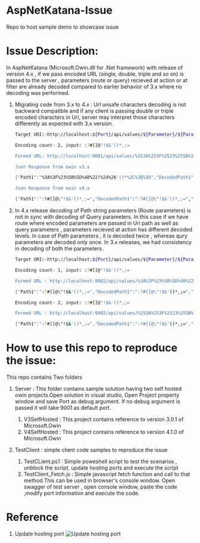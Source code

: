 # AspNetKatana-Issue
Repo to host sample demo to showcase issue

# Issue Description:
In AspNetKatana (Microsoft.Owin.dll for .Net framework)  with release of version 4.x , if we pass encoded URL (single, double, triple and so on) is passed to the server , parameters (route or query) recieved at action or at filter are already decoded compared to earlier behavior of 3.x where no decoding was performed.

1. Migrating code from 3.x to 4.x : Url unsafe characters decoding is not backward compatible and if any client is passing double or triple encoded characters in Url, server may interpret those characters differently as expected with 3.x version.
   ```bash
   Target URI:-http://localhost:${Port}/api/values/${Parameter}/${Parameter}?query1=${Parameter}&query2=${Parameter}&query3=${Parameter}

   Encoding count- 2, input: :?#[]@"!$&'()*,;=                                                                                                                                                                                           
   
   Formed URL: http://localhost:9001/api/values/%253A%253F%2523%255B%255D%2540%2522!%2524%2526'()*%252C%253B%253D/%253A%253F%2523%255B%255D%2540%2522!%2524%2526'()*%252C%253B%253D?query1=%253A%253F%2523%255B%255D%2540%2522!%2524%2526'()*%252C%253B%253D&query2=%253A%253F%2523%255B%255D%2540%2522!%2524%2526'()*%252C%253B%253D&query3=%253A%253F%2523%255B%255D%2540%2522!%2524%2526'()*%252C%253B%253D
   
   Json Response from owin v3.x
   
   {"Path1":"%3A%3F%23%5B%5D%40%22!%24%26'()*%2C%3B%3D","DecodedPath1":":?#[]@\"!$&'()*,;=","Path2":"%3A%3F%23%5B%5D%40%22!%24%26'()*%2C%3B%3D","DecodedPath2":":?#[]@\"!$&'()*,;=","Query1":"%3A%3F%23%5B%5D%40%22!%24%26'()*%2C%3B%3D","DecodedQuery1":":?#[]@\"!$&'()*,;=","Query2":"%3A%3F%23%5B%5D%40%22!%24%26'()*%2C%3B%3D","DecodedQuery2":":?#[]@\"!$&'()*,;=","Query3":"%3A%3F%23%5B%5D%40%22!%24%26'()*%2C%3B%3D","DecodedQuery3":":?#[]@\"!$&'()*,;="}
   
   Json Response from owin v4.x 
   
   {"Path1":":?#[]@\"!$&'()*,;=","DecodedPath1":":?#[]@\"!$&'()*,;=","Path2":":?#[]@\"!$&'()*,;=","DecodedPath2":":?#[]@\"!$&'()*,;=","Query1":"%3A%3F%23%5B%5D%40%22!%24%26'()*%2C%3B%3D","DecodedQuery1":":?#[]@\"!$&'()*,;=","Query2":"%3A%3F%23%5B%5D%40%22!%24%26'()*%2C%3B%3D","DecodedQuery2":":?#[]@\"!$&'()*,;=","Query3":"%3A%3F%23%5B%5D%40%22!%24%26'()*%2C%3B%3D","DecodedQuery3":":?#[]@\"!$&'()*,;="}

   ```
2. In 4.x release decoding of Path string parameters (Route parameters) is not in sync with decoding of Query parameters.
   In this case if we have route where encoded parameters are passed in Uri path as well as query parameters , parameters recieved at action has different decoded levels. In case of Path parameters , it is decoded twice , whereas qury parameters are decoded only once. In 3.x releases, we had consistency in decoding of both the parameters. 
    ```bash
   Target URI:-http://localhost:${Port}/api/values/${Parameter}/${Parameter}?query1=${Parameter}&query2=${Parameter}&query3=${Parameter}

   Encoding count- 1, input: :?#[]@"!$&'()*,;= 
   
   Formed URL : http://localhost:9002/api/values/%3A%3F%23%5B%5D%40%22!%24%26'()*%2C%3B%3D/%3A%3F%23%5B%5D%40%22!%24%26'()*%2C%3B%3D?query1=%3A%3F%23%5B%5D%40%22!%24%26'()*%2C%3B%3D&query2=%3A%3F%23%5B%5D%40%22!%24%26'()*%2C%3B%3D&query3=%3A%3F%23%5B%5D%40%22!%24%26'()*%2C%3B%3D
   
   {"Path1":":?#[]@\"!$&'()*,;=","DecodedPath1":":?#[]@\"!$&'()*,;=","Path2":":?#[]@\"!$&'()*,;=","DecodedPath2":":?#[]@\"!$&'()*,;=","Query1":":?#[]@\"!$&'()*,;=","DecodedQuery1":":?#[]@\"!$&'()*,;=","Query2":":?#[]@\"!$&'()*,;=","DecodedQuery2":":?#[]@\"!$&'()*,;=","Query3":":?#[]@\"!$&'()*,;=","DecodedQuery3":":?#[]@\"!$&'()*,;="}                                                                                           ==============================================================================================                                                                                              
   
   Encoding count- 2, input: :?#[]@"!$&'()*,;= 
   
   Formed URL : http://localhost:9002/api/values/%253A%253F%2523%255B%255D%2540%2522!%2524%2526'()*%252C%253B%253D/%253A%253F%2523%255B%255D%2540%2522!%2524%2526'()*%252C%253B%253D?query1=%253A%253F%2523%255B%255D%2540%2522!%2524%2526'()*%252C%253B%253D&query2=%253A%253F%2523%255B%255D%2540%2522!%2524%2526'()*%252C%253B%253D&query3=%253A%253F%2523%255B%255D%2540%2522!%2524%2526'()*%252C%253B%253D

   {"Path1":":?#[]@\"!$&'()*,;=","DecodedPath1":":?#[]@\"!$&'()*,;=","Path2":":?#[]@\"!$&'()*,;=","DecodedPath2":":?#[]@\"!$&'()*,;=","Query1":"%3A%3F%23%5B%5D%40%22!%24%26'()*%2C%3B%3D","DecodedQuery1":":?#[]@\"!$&'()*,;=","Query2":"%3A%3F%23%5B%5D%40%22!%24%26'()*%2C%3B%3D","DecodedQuery2":":?#[]@\"!$&'()*,;=","Query3":"%3A%3F%23%5B%5D%40%22!%24%26'()*%2C%3B%3D","DecodedQuery3":":?#[]@\"!$&'()*,;="}
   ```


# How to use this repo to reproduce the issue:
This repo contains Two folders
1. Server : This folder contains sample solution having two self hosted owin projects.Open solution in visual studio, Open Project property window and save Port as debug argument. If no debug argument is passed it will take 9001 as default port.
    1. V3SelfHosted : This project contains reference to version 3.0.1 of Microsoft.Owin
    2. V4SelfHosted : This project contains reference to version 4.1.0 of Microsoft.Owin
    
2. TestClient : simple client code samples to reproduce the issue
    1. TestCLient.ps1 : Simple poweshell script to test the scenarios , unblock the script, update hosting ports and execute the script
    2. TestClient_Fetch.js : Simple javascript fetch function and call to that method.This can be used in browser's console window. Open swagger of test server , open console window, paste the code ,modify port information and execute the code.

# Reference
1. Update hosting port 
![Update hosting port](Changeport.jpg)    


